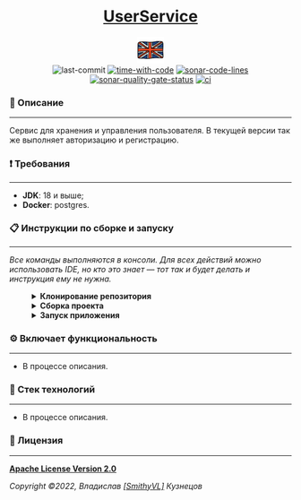 <!--suppress HtmlDeprecatedAttribute -->
<div align="center">
    <h1>
        <a href="https://hogwartsschoolofmagic.github.io/UserService/">UserService</a>
    </h1>
</div>

<div align="center">
    <a href="https://github.com/HogwartsSchoolOfMagic/UserService/blob/master/docs/translations/README_EN.md">
        <img alt="english-version" src="https://raw.githubusercontent.com/HogwartsSchoolOfMagic/UserService/master/assets/languages/english.png"/>
    </a>
</div>

<div align="center">
    <img src="https://img.shields.io/github/last-commit/HogwartsSchoolOfMagic/UserService" height="25" alt="last-commit" />
    <a href="https://wakatime.com/@SmithyVL"><img src="https://wakatime.com/badge/github/HogwartsSchoolOfMagic/UserService.svg" height="25" alt="time-with-code" /></a>
    <a href="https://sonarcloud.io/code?id=HogwartsSchoolOfMagic_UserService"><img src="https://sonarcloud.io/api/project_badges/measure?project=HogwartsSchoolOfMagic_UserService&metric=ncloc" height="25" alt="sonar-code-lines" /></a>
    <a href="https://sonarcloud.io/summary/new_code?id=HogwartsSchoolOfMagic_UserService"><img src="https://sonarcloud.io/api/project_badges/measure?project=HogwartsSchoolOfMagic_UserService&metric=alert_status" height="25" alt="sonar-quality-gate-status" /></a>
    <a href="https://github.com/HogwartsSchoolOfMagic/UserService/actions/workflows/ci.yml"><img src="https://github.com/HogwartsSchoolOfMagic/UserService/actions/workflows/ci.yml/badge.svg" height="25" alt="ci" /></a>
</div>

### 📖 Описание

___

Сервис для хранения и управления пользователя. В текущей версии так же выполняет авторизацию и регистрацию.

### ❗ Требования

___

* **JDK**: 18 и выше;
* **Docker**: postgres.

### 📋 Инструкции по сборке и запуску

___

*Все команды выполняются в консоли. Для всех действий можно использовать IDE, но кто это знает — тот так и будет делать
и инструкция ему не нужна.*

<details style="margin-left: 40px">
   <summary><b>Клонирование репозитория</b></summary>
   <ol>
      <li>Создаем папку: <code>mkdir GitProjects</code> (имя папки может быть любым, но вам нужно будет продолжать 
использовать только его);</li>
      <li>Переходим в папку: <code>cd GitProjects</code>;</li>
      <li>Клонируем репозиторий: <code>git clone https://github.com/HogwartsSchoolOfMagic/UserService.git</code>;</li>
      <li>Переходим в созданную папку: <code>cd UserService</code>.</li>
      <li>Выполнено.</li>
   </ol>
</details>

<details style="margin-left: 40px">	
   <summary><b>Сборка проекта</b></summary>
   <p>Внутри папки: <code>UserService</code>, нужно выполнить команду: <code>mvn clean install</code>.</p>
</details>

<details style="margin-left: 40px">	
   <summary><b>Запуск приложения</b></summary>

   <p>После сборки приложения выполните команду: <code>mvn spring-boot:run</code>. <b>Стандартный порт: 8777</b>.</p>
</details>

### ⚙ Включает функциональность

___

- В процессе описания.

### 🔨 Стек технологий

___

- В процессе описания.

### 🎫 Лицензия

___

**[Apache License Version 2.0](https://github.com/HogwartsSchoolOfMagic/UserService/blob/master/LICENSE)**

_Copyright ©2022, Владислав [[SmithyVL]](https://github.com/SmithyVL) Кузнецов_